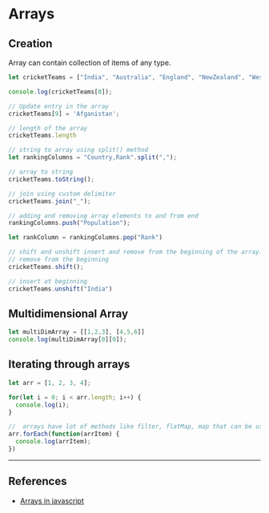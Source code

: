 # Arrays

## Creation

Array can contain collection of items of any type.

```javascript
let cricketTeams = ["India", "Australia", "England", "NewZealand", "WestIndies", "SriLanka", "Pakistan", "SouthAfrica" "Bangladesh", "Zimbabwe"]

console.log(cricketTeams[0]);

// Update entry in the array
cricketTeams[9] = 'Afganistan';

// length of the array
cricketTeams.length

// string to array using split() method
let rankingColumns = "Country,Rank".split(",");

// array to string
cricketTeams.toString();

// join using custom delimiter
cricketTeams.join("_");

// adding and removing array elements to and from end
rankingColumns.push("Population");

let rankColumn = rankingColumns.pop("Rank")

// shift and unshift insert and remove from the beginning of the array.
// remove from the beginning
cricketTeams.shift();

// insert at beginning
cricketTeams.unshift("India")
```

## Multidimensional Array

```javascript
let multiDimArray = [[1,2,3], [4,5,6]]
console.log(multiDimArray[0][0]);
```

## Iterating through arrays

```javascript
let arr = [1, 2, 3, 4];

for(let i = 0; i < arr.length; i++) {
  console.log(i);
}

//  arrays have lot of methods like filter, flatMap, map that can be used  as in functional programming
arr.forEach(function(arrItem) {
  console.log(arrItem);
})
```

---

## References

* [Arrays in javascript](https://developer.mozilla.org/en-US/docs/Learn/JavaScript/First_steps/Arrays)
